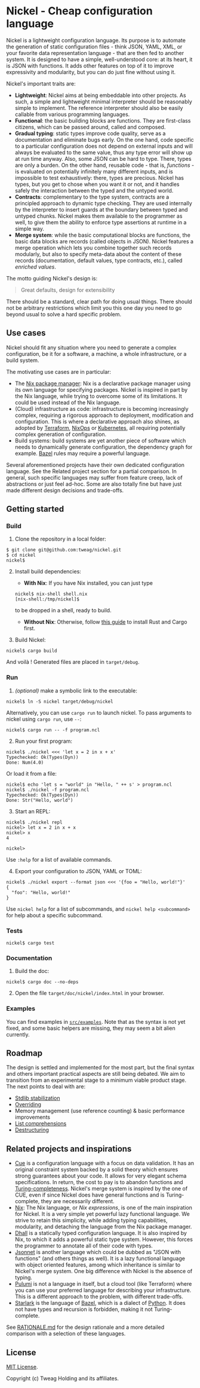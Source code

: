 Nickel - Cheap configuration language
=====================================

Nickel is a lightweight configuration language. Its purpose is to automate the
generation of static configuration files - think JSON, YAML, XML, or your
favorite data representation language - that are then fed to another system. It
is designed to have a simple, well-understood core: at its heart, it is JSON
with functions. It adds other features on top of it to improve expressivity and
modularity, but you can do just fine without using it.

Nickel's important traits are:

- **Lightweight**: Nickel aims at being embeddable into other projects. As
    such, a simple and lightweight minimal interpreter should be reasonably
    simple to implement.  The reference interpreter should also be easily
    callable from various programming languages.
- **Functional**: the basic building blocks are functions. They are first-class
    citizens, which can be passed around, called and composed.
- **Gradual typing**: static types improve code quality, serve as a
    documentation and eliminate bugs early. On the one hand, code specific to a
    particular configuration does not depend on external inputs and will always
    be evaluated to the same value, thus any type error will show up at run time
    anyway. Also, some JSON can be hard to type.  There, types are only a
    burden.  On the other hand, reusable code - that is, *functions* - is
    evaluated on potentially infinitely many different inputs, and is impossible
    to test exhaustively: there, types are precious.  Nickel has types, but you
    get to chose when you want it or not, and it handles safely the interaction
    between the typed and the untyped world.
- **Contracts**: complementary to the type system, contracts are a principled
    approach to dynamic type checking. They are used internally by the
    interpreter to insert guards at the boundary between typed and untyped
    chunks.  Nickel makes them available to the programmer as well, to give them
    the ability to enforce type assertions at runtime in a simple way.
- **Merge system**: while the basic computational blocks are functions, the
    basic data blocks are records (called objects in JSON). Nickel features a
    merge operation which lets you combine together such records modularly, but
    also to specify meta-data about the content of these records (documentation,
    default values, type contracts, etc.), called *enriched values*.

The motto guiding Nickel's design is:
> Great defaults, design for extensibility

There should be a standard, clear path for doing usual things. There should not
be arbitrary restrictions which limit you this one day you need to go beyond
usual to solve a hard specific problem.

## Use cases

Nickel should fit any situation where you need to generate a complex
configuration, be it for a software, a machine, a whole infrastructure, or a
build system.

The motivating use cases are in particular:
- The [Nix package manager](https://nixos.org/): Nix is a declarative package
    manager using its own language for specifying packages. Nickel is inspired
    in part by the Nix language, while trying to overcome some of its
    limitations. It could be used instead of the Nix language.
- (Cloud) infrastructure as code: infrastructure is becoming increasingly
    complex, requiring a rigorous approach to deployment, modification and
    configuration. This is where a declarative approach also shines, as adopted
    by [Terraform](https://www.terraform.io/),
    [NixOps](https://github.com/NixOS/nixops) or
    [Kubernetes](https://kubernetes.io/), all requiring potentially complex
    generation of configuration.
- Build systems: build systems are yet another piece of software
    which needs to dynamically generate configuration, the dependency graph for
    example. [Bazel](https://bazel.build/) rules may require a powerful
    language.

Several aforementioned projects have their own dedicated configuration language.
See the Related project section for a partial comparison. In general, such
specific languages may suffer from feature creep, lack of abstractions or just
feel ad-hoc.  Some are also totally fine but have just made different design
decisions and trade-offs.

## Getting started

### Build

1. Clone the repository in a local folder:
  ```
  $ git clone git@github.com:tweag/nickel.git
  $ cd nickel
  nickel$
  ```

2. Install build dependencies:
    - **With Nix**: If you have Nix installed, you can just type
    ```
    nickel$ nix-shell shell.nix
    [nix-shell:/tmp/nickel]$
    ```
    to be dropped in a shell, ready to build.

    - **Without Nix**: Otherwise, follow [this
      guide](https://doc.rust-lang.org/cargo/getting-started/installation.html)
      to install Rust and Cargo first.

3. Build Nickel:
  ```
  nickel$ cargo build
  ```
  And voilà ! Generated files are placed in `target/debug`.

### Run

1. *(optional)* make a symbolic link to the executable:
  ```
  nickel$ ln -S nickel target/debug/nickel
  ```
  Alternatively, you can use `cargo run` to launch nickel. To pass arguments to
  nickel using `cargo run`, use `--`:
  ```
  nickel$ cargo run -- -f program.ncl
  ```

2. Run your first program:
  ```
  nickel$ ./nickel <<< 'let x = 2 in x + x'
  Typechecked: Ok(Types(Dyn))
  Done: Num(4.0)
  ```
  Or load it from a file:
  ```
  nickel$ echo 'let s = "world" in "Hello, " ++ s' > program.ncl
  nickel$ ./nickel -f program.ncl
  Typechecked: Ok(Types(Dyn))
  Done: Str("Hello, world")
  ```

3. Start an REPL:
  ```
  nickel$ ./nickel repl
  nickel> let x = 2 in x + x
  nickel> x
  4

  nickel>
  ```
  Use `:help` for a list of available commands.

4. Export your configuration to JSON, YAML or TOML:
  ```
  nickel$ ./nickel export --format json <<< '{foo = "Hello, world!"}'
  {
    "foo": "Hello, world!"
  }
  ```

Use `nickel help` for a list of subcommands, and `nickel help <subcommand>`
for help about a specific subcommand.

### Tests
```
nickel$ cargo test
```

### Documentation
1. Build the doc:
  ```
  nickel$ cargo doc --no-deps
  ```

2. Open the file `target/doc/nickel/index.html` in your browser.

### Examples
You can find examples in
[`src/examples`](https://github.com/tweag/nickel/tree/master/src/examples). Note
that as the syntax is not yet fixed, and some basic helpers are missing, they
may seem a bit alien currently.

## Roadmap
The design is settled and implemented for the most part, but the final syntax
and others important practical aspects are still being debated. We aim to
transition from an experimental stage to a minimum viable product stage.  The
next points to deal with are:

- [Stdlib stabilization](https://github.com/tweag/nickel/issues/321)
- [Overriding](https://github.com/tweag/nickel/pull/330)
- Memory management (use reference counting) & basic performance improvements
- [List comprehensions](https://github.com/tweag/nickel/issues/80)
- [Destructuring](https://github.com/tweag/nickel/issues/81)

## Related projects and inspirations
- [Cue](https://cuelang.org/) is a configuration language with a focus on data
    validation. It has an original constraint system backed by a solid theory
    which ensures strong guarantees about your code. It allows for very elegant
    schema specifications. In return, the cost to pay is to abandon functions
    and
    [Turing-completeness](https://en.wikipedia.org/wiki/Turing_completeness).
    Nickel's merge system is inspired by the one of CUE, even if since Nickel
    does have general functions and is Turing-complete, they are necessarily
    different.
- [Nix](https://nixos.org/): The Nix language, or *Nix expressions*, is one of
    the main inspiration for Nickel. It is a very simple yet powerful lazy
    functional language. We strive to retain this simplicity, while adding
    typing capabilities, modularity, and detaching the language from the Nix
    package manager.
- [Dhall](https://dhall-lang.org/) is a statically typed configuration language.
    It is also inspired by Nix, to which it adds a powerful static type system.
    However, this forces the programmer to annotate all of their code with types.
- [Jsonnet](https://jsonnet.org/) is another language which could be dubbed as
    "JSON with functions" (and others things as well). It is a lazy functional
    language with object oriented features, among which inheritance is similar
    to Nickel's merge system. One big difference with Nickel is the absence of
    typing.
- [Pulumi](https://www.pulumi.com/) is not a language in itself, but a cloud
    tool (like Terraform) where you can use your preferred language for
    describing your infrastructure. This is a different approach to the problem,
    with different trade-offs.
- [Starlark](https://docs.bazel.build/versions/master/skylark/language.html) is
   the language of [Bazel](https://bazel.build/), which is a dialect of
   [Python](https://www.python.org/). It does not have types and recursion is
   forbidden, making it not Turing-complete.

See [RATIONALE.md](./RATIONALE.md) for the design rationale and a more detailed
comparison with a selection of these languages.

## License
[MIT License](https://github.com/tweag/nickel/blob/master/LICENSE).

Copyright (c) Tweag Holding and its affiliates.
